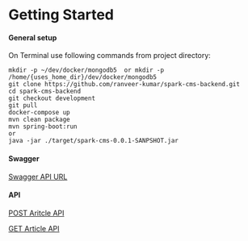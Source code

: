 # Getting Started

#### General setup


On Terminal use following commands from project directory:

```
mkdir -p ~/dev/docker/mongodb5  or mkdir -p /home/{uses_home_dir}/dev/docker/mongodb5
git clone https://github.com/ranveer-kumar/spark-cms-backend.git
cd spark-cms-backend
git checkout development
git pull
docker-compose up
mvn clean package
mvn spring-boot:run
or
java -jar ./target/spark-cms-0.0.1-SANPSHOT.jar
```

#### Swagger
[Swagger API URL](http://localhost:8888/swagger-ui/index.html)
#### API


[POST Aritcle API](http://localhost:8888/swagger-ui/index.html#/article-controller/saveArticle)

[GET Article API](http://localhost:8888/swagger-ui/index.html#/article-controller/getArticle)
